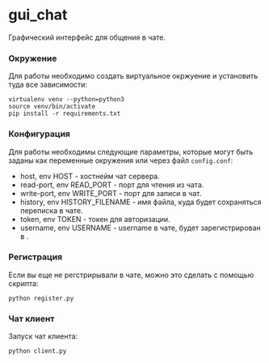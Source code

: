# gui_chat

Графический интерфейс для общения в чате.


### Окружение
Для работы необходимо создать виртуальное окржуение и установить туда все зависимости:

```
virtualenv venv --python=python3
source venv/bin/activate
pip install -r requirements.txt  
```


### Конфигурация
Для работы необходимы следующие параметры, которые могут быть заданы как переменные окружения или через файл `config.conf`:

- host, env HOST - хостнейм чат сервера.
- read-port, env READ_PORT - порт для чтения из чата.
- write-port, env WRITE_PORT - порт для записи в чат.
- history, env HISTORY_FILENAME - имя файла, куда будет сохраняться переписка в чате.
- token, env TOKEN - токен для авторизации.
- username, env USERNAME - username в чате, будет зарегистрирован в .


### Регистрация
Если вы еще не регстрирывали в чате, можно это сделать с помощью скрипта:

```
python register.py
```

### Чат клиент
Запуск чат клиента:
```
python client.py
```